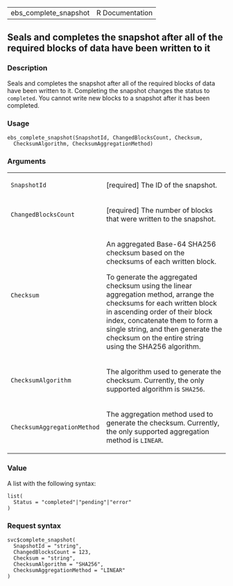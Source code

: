 <table style="width: 100%;">
<tbody>
<tr class="odd">
<td>ebs_complete_snapshot</td>
<td style="text-align: right;">R Documentation</td>
</tr>
</tbody>
</table>

## Seals and completes the snapshot after all of the required blocks of data have been written to it

### Description

Seals and completes the snapshot after all of the required blocks of
data have been written to it. Completing the snapshot changes the status
to `completed`. You cannot write new blocks to a snapshot after it has
been completed.

### Usage

    ebs_complete_snapshot(SnapshotId, ChangedBlocksCount, Checksum,
      ChecksumAlgorithm, ChecksumAggregationMethod)

### Arguments

<table>
<colgroup>
<col style="width: 35%" />
<col style="width: 65%" />
</colgroup>
<tbody>
<tr class="odd">
<td><code id="ebs_complete_snapshot_:_SnapshotId">SnapshotId</code></td>
<td><p>[required] The ID of the snapshot.</p></td>
</tr>
<tr class="even">
<td><code
id="ebs_complete_snapshot_:_ChangedBlocksCount">ChangedBlocksCount</code></td>
<td><p>[required] The number of blocks that were written to the
snapshot.</p></td>
</tr>
<tr class="odd">
<td><code id="ebs_complete_snapshot_:_Checksum">Checksum</code></td>
<td><p>An aggregated Base-64 SHA256 checksum based on the checksums of
each written block.</p>
<p>To generate the aggregated checksum using the linear aggregation
method, arrange the checksums for each written block in ascending order
of their block index, concatenate them to form a single string, and then
generate the checksum on the entire string using the SHA256
algorithm.</p></td>
</tr>
<tr class="even">
<td><code
id="ebs_complete_snapshot_:_ChecksumAlgorithm">ChecksumAlgorithm</code></td>
<td><p>The algorithm used to generate the checksum. Currently, the only
supported algorithm is <code>SHA256</code>.</p></td>
</tr>
<tr class="odd">
<td><code
id="ebs_complete_snapshot_:_ChecksumAggregationMethod">ChecksumAggregationMethod</code></td>
<td><p>The aggregation method used to generate the checksum. Currently,
the only supported aggregation method is <code>LINEAR</code>.</p></td>
</tr>
</tbody>
</table>

### Value

A list with the following syntax:

    list(
      Status = "completed"|"pending"|"error"
    )

### Request syntax

    svc$complete_snapshot(
      SnapshotId = "string",
      ChangedBlocksCount = 123,
      Checksum = "string",
      ChecksumAlgorithm = "SHA256",
      ChecksumAggregationMethod = "LINEAR"
    )
